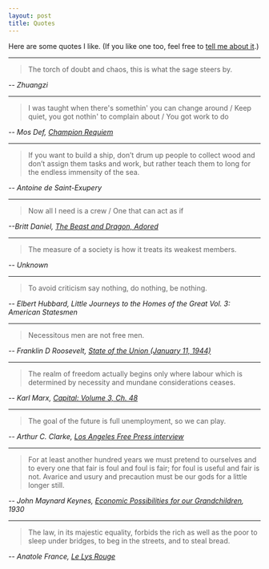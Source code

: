 ```yaml
---
layout: post
title: Quotes
---
```


Here are some quotes I like. (If you like one too, feel free to [tell me about it](/contact).)

---

> The torch of doubt and chaos, this is what the sage steers by.

_-- Zhuangzi_

---

> I was taught when there's somethin' you can change around / Keep quiet, you got nothin' to complain about / You got work to do

_-- Mos Def, [Champion Requiem](https://genius.com/1236260)_

---

> If you want to build a ship, don’t drum up people to collect wood and don’t assign them tasks and work, but rather teach them to long for the endless immensity of the sea.

_-- Antoine de Saint-Exupery_

---

> Now all I need is a crew / One that can act as if

_--Britt Daniel, [The Beast and Dragon, Adored](https://genius.com/Spoon-the-beast-and-dragon-adored-lyrics)_

---

> The measure of a society is how it treats its weakest members.

_-- Unknown_

---

> To avoid criticism say nothing, do nothing, be nothing.

_-- Elbert Hubbard, Little Journeys to the Homes of the Great Vol. 3: American Statesmen_

---

> Necessitous men are not free men.

_-- Franklin D Roosevelt, [State of the Union (January 11, 1944)](https://web.archive.org/web/20160114073828/http://millercenter.org/president/fdroosevelt/speeches/speech-3955)_

---

> The realm of freedom actually begins only where labour which is determined by necessity and mundane considerations ceases.

_-- Karl Marx, [Capital: Volume 3, Ch. 48](https://www.marxists.org/archive/marx/works/subject/hist-mat/capital/vol3-ch48.htm)_

---

> The goal of the future is full unemployment, so we can play.

_-- Arthur C. Clarke, [Los Angeles Free Press interview](https://quoteinvestigator.com/2018/11/11/goal/)_

---

> For at least another hundred years we must pretend to ourselves and to every one that fair is foul and foul is fair; for foul is useful and fair is not. Avarice and usury and precaution must be our gods for a little longer still.

_-- John Maynard Keynes, [Economic Possibilities for our Grandchildren](http://www.econ.yale.edu/smith/econ116a/keynes1.pdf), 1930_

---

> The law, in its majestic equality, forbids the rich as well as the poor to sleep under bridges, to beg in the streets, and to steal bread.

_-- Anatole France, [Le Lys Rouge](https://fr.wikisource.org/wiki/Le_Lys_rouge/VII)_


